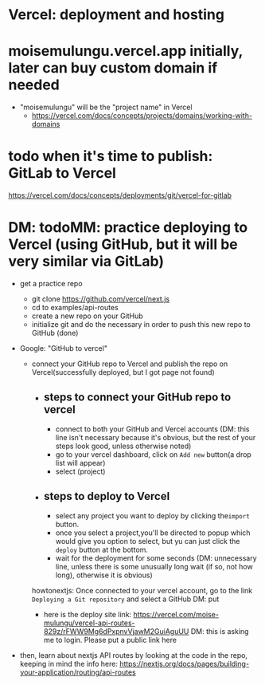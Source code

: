 # Vercel: deployment and hosting

# moisemulungu.vercel.app initially, later can buy custom domain if needed

- "moisemulungu" will be the "project name" in Vercel
  - https://vercel.com/docs/concepts/projects/domains/working-with-domains

# todo when it's time to publish: GitLab to Vercel

https://vercel.com/docs/concepts/deployments/git/vercel-for-gitlab

# DM: todoMM: practice deploying to Vercel (using GitHub, but it will be very similar via GitLab)

- get a practice repo
  - git clone https://github.com/vercel/next.js
  - cd to examples/api-routes
  - create a new repo on your GitHub
  - initialize git and do the necessary in order to push this new repo to GitHub (done)
- Google: "GitHub to vercel"

  - connect your GitHub repo to Vercel and publish the repo on Vercel(successfully deployed, but I got page not found)

    - ## steps to connect your GitHub repo to vercel

      - connect to both your GitHub and Vercel accounts (DM: this line isn't necessary because it's obvious, but the rest of your steps look good, unless otherwise noted)
      - go to your vercel dashboard, click on `Add new` button(a drop list will appear)
      - select (project)

    - ## steps to deploy to Vercel

      - select any project you want to deploy by clicking the`import` button.
      - once you select a project,you'll be directed to popup which would give you option to select, but yu can just click the `deploy` button at the bottom.
      - wait for the deployment for some seconds (DM: unnecessary line, unless there is some unusually long wait (if so, not how long), otherwise it is obvious)

    howtonextjs: Once connected to your vercel account, go to the link `Deploying a Git repository` and select a GitHub DM: put 

    - here is the deploy site link: https://vercel.com/moise-mulungu/vercel-api-routes-829z/rFWW9Mg6dPxpnvVjawM2GuiAguUU DM: this is asking me to login. Please put a public link here


- then, learn about nextjs API routes by looking at the code in the repo, keeping in mind the info here: https://nextjs.org/docs/pages/building-your-application/routing/api-routes

